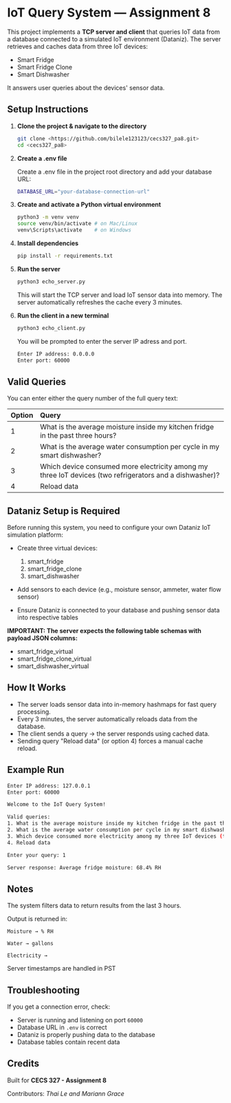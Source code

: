 # IoT Query System — Assignment 8

This project implements a **TCP server and client** that queries IoT data from a database connected to a simulated IoT environment (Dataniz). The server retrieves and caches data from three IoT devices:

- Smart Fridge
- Smart Fridge Clone
- Smart Dishwasher

It answers user queries about the devices' sensor data.

## Setup Instructions

1. **Clone the project & navigate to the directory**

    ```sh
    git clone <https://github.com/bilele123123/cecs327_pa8.git>
    cd <cecs327_pa8>
    ```

2. **Create a .env file**

    Create a .env file in the project root directory and add your database URL:

    ```sh 
    DATABASE_URL="your-database-connection-url"
    ```

3. **Create and activate a Python virtual environment**

    ```sh
    python3 -m venv venv
    source venv/bin/activate # on Mac/Linux
    venv\Scripts\activate    # on Windows
    ```

4. **Install dependencies**
    ```sh
    pip install -r requirements.txt
    ```

5. **Run the server**
    ```sh
    python3 echo_server.py
    ```
    This will start the TCP server and load IoT sensor data into memory. The server automatically refreshes the cache every 3 minutes.

6. **Run the client in a new terminal**
    ```sh
    python3 echo_client.py
    ```
    You will be prompted to enter the server IP adress and port.

    ```sh
    Enter IP address: 0.0.0.0
    Enter port: 60000
    ```

## Valid Queries

You can enter either the query number of the full query text:

| Option | Query                                                                                                   |
| :----- | :------------------------------------------------------------------------------------------------------ |
| 1      | What is the average moisture inside my kitchen fridge in the past three hours?                          |
| 2      | What is the average water consumption per cycle in my smart dishwasher?                                 |
| 3      | Which device consumed more electricity among my three IoT devices (two refrigerators and a dishwasher)? |
| 4      | Reload data                                                                                             |

## Dataniz Setup is Required

Before running this system, you need to configure your own Dataniz IoT simulation platform:

- Create three virtual devices:

    1. smart_fridge
    2. smart_fridge_clone
    3. smart_dishwasher

- Add sensors to each device (e.g., moisture sensor, ammeter, water flow sensor)

- Ensure Dataniz is connected to your database and pushing sensor data into respective tables

**IMPORTANT: The server expects the following table schemas with payload JSON columns:**

- smart_fridge_virtual
- smart_fridge_clone_virtual
- smart_dishwasher_virtual

## How It Works

- The server loads sensor data into in-memory hashmaps for fast query processing.
- Every 3 minutes, the server automatically reloads data from the database.
- The client sends a query → the server responds using cached data.
- Sending query "Reload data" (or option 4) forces a manual cache reload.

## Example Run

```sh
Enter IP address: 127.0.0.1
Enter port: 60000

Welcome to the IoT Query System!

Valid queries:
1. What is the average moisture inside my kitchen fridge in the past three hours?
2. What is the average water consumption per cycle in my smart dishwasher?
3. Which device consumed more electricity among my three IoT devices (two refrigerators and a dishwasher)?
4. Reload data

Enter your query: 1

Server response: Average fridge moisture: 68.4% RH
```


## Notes
The system filters data to return results from the last 3 hours.

Output is returned in:

    Moisture → % RH

    Water → gallons

    Electricity → 
    
Server timestamps are handled in PST

## Troubleshooting

If you get a connection error, check:

- Server is running and listening on port `60000`
- Database URL in `.env` is correct
- Dataniz is properly pushing data to the database
- Database tables contain recent data

## Credits

Built for **CECS 327 - Assignment 8**

Contributors: *Thai Le and Mariann Grace*
